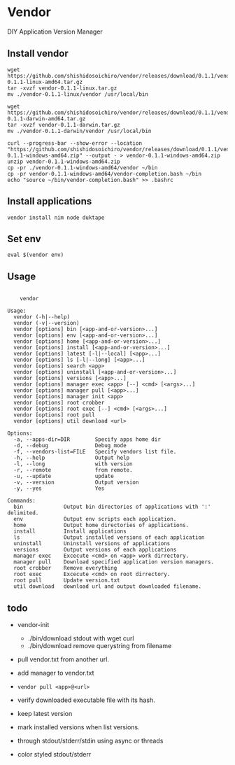 # Vendor

DIY Application Version Manager

## Install vendor

```
wget https://github.com/shishidosoichiro/vendor/releases/download/0.1.1/vendor-0.1.1-linux-amd64.tar.gz
tar -xvzf vendor-0.1.1-linux.tar.gz
mv ./vendor-0.1.1-linux/vendor /usr/local/bin
```

```
wget https://github.com/shishidosoichiro/vendor/releases/download/0.1.1/vendor-0.1.1-darwin-amd64.tar.gz
tar -xvzf vendor-0.1.1-darwin.tar.gz
mv ./vendor-0.1.1-darwin/vendor /usr/local/bin
```

```
curl --progress-bar --show-error --location "https://github.com/shishidosoichiro/vendor/releases/download/0.1.1/vendor-0.1.1-windows-amd64.zip" --output - > vendor-0.1.1-windows-amd64.zip
unzip vendor-0.1.1-windows-amd64.zip
cp -pr ./vendor-0.1.1-windows-amd64/vendor ~/bin
cp -pr vendor-0.1.1-windows-amd64/vendor-completion.bash ~/bin
echo "source ~/bin/vendor-completion.bash" >> .bashrc
```

## Install applications

```
vendor install nim node duktape
```

## Set env

```
eval $(vendor env)
```


## Usage

```

    vendor

Usage:
  vendor (-h|--help)
  vendor (-v|--version)
  vendor [options] bin [<app-and-or-version>...]
  vendor [options] env [<app-and-or-version>...]
  vendor [options] home [<app-and-or-version>...]
  vendor [options] install [<app-and-or-version>...]
  vendor [options] latest [-l|--local] [<app>...]
  vendor [options] ls [-l|--long] [<app>...]
  vendor [options] search <app>
  vendor [options] uninstall [<app-and-or-version>...]
  vendor [options] versions [<app>...]
  vendor [options] manager exec <app> [--] <cmd> [<args>...]
  vendor [options] manager pull [<app>...]
  vendor [options] manager init <app>
  vendor [options] root crobber
  vendor [options] root exec [--] <cmd> [<args>...]
  vendor [options] root pull
  vendor [options] util download <url>

Options:
  -a, --apps-dir=DIR        Specify apps home dir
  -d, --debug               Debug mode
  -f, --vendors-list=FILE   Specify vendors list file.
  -h, --help                Output help
  -l, --long                with version
  -r, --remote              from remote.
  -u, --update              update
  -v, --version             Output version
  -y, --yes                 Yes

Commands:
  bin             Output bin directories of applications with ':' delimited.
  env             Output env scripts each application.
  home            Output home directories of applications.
  install         Install applications
  ls              Output installed versions of each application
  uninstall       Uninstall versions of applications
  versions        Output versions of each applications
  manager exec    Excecute <cmd> on <app> work dirrectory.
  manager pull    Download specified application version managers.
  root crobber    Remove everything
  root exec       Excecute <cmd> on root dirrectory.
  root pull       Update version.txt
  util download   download url and output downloaded filename.
```


## todo

- vendor-init
  - ./bin/download stdout with wget curl
  - ./bin/download remove querystring from filename
- pull vendor.txt from another url.
- add manager to vendor.txt
- `vendor pull <app>@<url>`
- verify downloaded executable file with its hash.
- keep latest version
- mark installed versions when list versions.


- through stdout/stderr/stdin using async or threads
- color styled stdout/stderr
